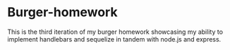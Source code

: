 # Burger-homework
This is the third iteration of my burger homework showcasing my ability to implement handlebars and sequelize in tandem with node.js and express.
